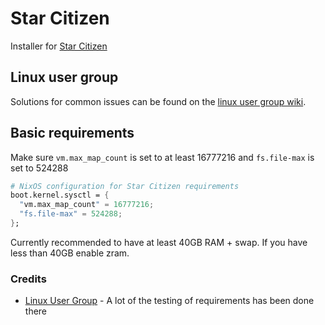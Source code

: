 # Star Citizen

Installer for [Star Citizen](https://robertsspaceindustries.com/)

## Linux user group

Solutions for common issues can be found on the [linux user group wiki](https://starcitizen-lug.github.io).

## Basic requirements

Make sure `vm.max_map_count` is set to at least 16777216 and `fs.file-max` is set to 524288

```nix
# NixOS configuration for Star Citizen requirements
boot.kernel.sysctl = {
  "vm.max_map_count" = 16777216;
  "fs.file-max" = 524288;
};
```

Currently recommended to have at least 40GB RAM + swap. If you have less than 40GB enable zram.

### Credits

* [Linux User Group](https://starcitizen-lug.github.io) - A lot of the testing of requirements has been done there
